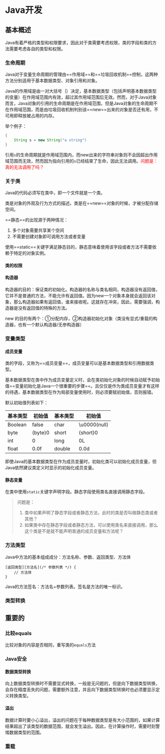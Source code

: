 # Java开发

## 基本概述

Java有着严格的类型和权限要求，因此对于类需要考虑权限，类的字段和类的方法需要考虑各自的类型和权限。



### 生命周期

Java对于变量生命周期的管理由==作用域==和==垃圾回收机制==控制，这两种方法分别适用于基本数据类型、对象引用和对象。

Java的作用域是由一对大括号｛｝决定，基本数据类型（包括声明基本数据类型的变量）在作用域范围内有效，超过其作用域范围后无效。然而，对于Java对象而言，Java对象的引用的生命周期是在作用域范围，但是Java对象的生命周期不在作用域范围，而是由垃圾回收机制判别该==new==出来的对象是否还有用，不可用即释放被占用的内存。

举个例子：

```Java
{
    String s = new String("a string")
}
```

引用`s`的生命周期就是作用域范围内，而new出来的字符串对象则不会因超出作用域范围而无效，然而因为指向引用的`s`已经结束了生命，因此无法调用。<span style="color:red">问题是：真的无法调用了吗？</span>

### 关于类

Java的代码必须写在类中，即一个文件就是一个类。

类是对象的外观及行为方式的描述。类是在==new==对象的时候，才被分配存储空间。

==静态==的出现源于两种情况：

1. 多个对象需要共享某个空间
2. 不需要创建对象即可调用方法或者变量

使用==static==关键字满足静态目的，静态意味着使用该字段或者方法不需要依赖于特定的对象实例。

#### 类的权限



#### 构造器

构造器的目的：保证类的初始化。构造器的名称与类名相同，构造器没有返回值，它并不是普通的方法，不能允许有返回值。因为new一个对象本身就会返回该对象，那么构造器如果有返回值，谁来接收呢。这就存在冲突，因此，需要强调，构造器是没有返回值的特殊的方法。

new 的目的有两个：①分配内存，②构造器初始化对象（类没有显式/重载的构造器，也有一个默认构造器/无参构造器）

### 变量类型

#### 成员变量

类的字段，又称为==成员变量==，成员变量可以是基本数据类型和引用数据类型。

基本数据类型在类中作为成员变量定义时，会在类初始化对象的时候自动赋予初始值==变量初始化是Java一个很重要的步骤==。且仅仅是作为类成员变量才有这样的待遇，基本数据类型在作为局部变量使用时，则必须要赋初始值，否则报错。

默认初始值列表如下：

| 基本类型 | 初始值  | 基本类型 | 初始值       |
| -------- | ------- | -------- | ------------ |
| Boolean  | false   | char     | \u0000(null) |
| byte     | (byte)0 | short    | (short)0     |
| int      | 0       | long     | 0L           |
| float    | 0.0f    | double   | 0.0d         |

即使Java的基本数据类型在作为成员变量时，初始化类可以初始化成员变量，但Java依然建议类定义时显示的初始化成员变量。

#### 静态变量

在类中使用`static`关键字声明字段。静态字段使用类名直接调用静态字段。

>问题是：
>
>1. 类中如果声明了静态字段或者静态方法，此时的类是否叫做静态类或者其他？
>2. 如果类中存在静态字段或者静态方法，可以使用类名来直接调用，那么这个类是不是就不能声明普通的成员变量和方法呢？

### 方法类型

Java中方法的基本组成成分：方法名称、参数、返回类型、方法体

```
[返回类型][方法名](/* 参数列表 */) {
	// 方法体
}
```

Java的方法签名：方法名+参数列表。签名是方法的唯一标识。

### 类型转换





## 重要的

### 比较equals

比较对象的内容是否相同，重写类的`equals`方法

### Java安全

#### 数据类型转换

向上数据类型转换时不需要显式转换，一般是无问题的，但是向下数据类型转换，会存在精度丢失的问题，需要额外注意，并且向下数据类型转换时也必须要显示定义转换类型。

#### 溢出

数据计算时要小心溢出，溢出的问题在于每种数据类型是有大小范围的，如果计算结果超出了该类型的数据范围，就会发生溢出。因此，在计算操作时，需要时刻警惕数据类型的范围。

### 重载



































